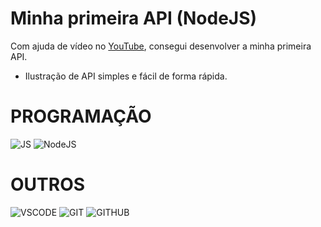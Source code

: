 # Minha primeira API (NodeJS)
Com ajuda de vídeo no [YouTube](https://www.youtube.com/watch?v=Q9oVStZ1DJA), consegui desenvolver a minha primeira API.
* Ilustração de API simples e fácil de forma rápida. 

# PROGRAMAÇÃO
![JS](https://i.ibb.co/b1f2MYy/javascript.png)
![NodeJS](https://i.ibb.co/1YCGHPx/nodejs-logo-adesivo-sticker.png)

# OUTROS

![VSCODE](https://i.ibb.co/chpZmKJ/vccode2.png)
![GIT](https://i.ibb.co/cNJmzHT/Git-Icon-1788-C.png)
![GITHUB](https://i.ibb.co/7WfKFyM/github2.png)

